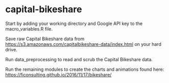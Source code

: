 # capital-bikeshare

Start by adding your working directory and Google API key to the macro_variables.R file.

Save raw Capital Bikeshare data from https://s3.amazonaws.com/capitalbikeshare-data/index.html on your hard drive.

Run data_preprocessing to read and scrub the Capital Bikeshare data.

Run the remaining modules to create the charts and animations found here: https://ficonsulting.github.io/2016/11/17/bikeshare/
